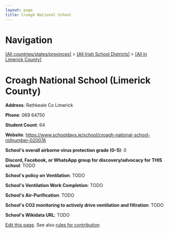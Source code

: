 ```yaml
---
layout: page
title: Croagh National School
---
```

# Navigation

[[All countries/states/provinces]](../../..) > [[All Irish School Districts]](../..) > [[All In Limerick County]](..)

# Croagh National School (Limerick County)

**Address**: Rathkeale Co Limerick

**Phone**: 069 64750

**Student Count**: 64

**Website**: <https://www.schooldays.ie/school/croagh-national-school-rollnumber-02007A>

**School's overall airborne virus protection grade (0-5)**: 0

**Discord, Facebook, or WhatsApp group for discovery/advocacy for THIS school**: TODO

**School's policy on Ventilation**: TODO

**School's Ventilation Work Completion**: TODO

**School's Air-Purification**: TODO

**School's CO2 monitoring to actively drive ventilation and filtration**: TODO

**School's Wikidata URL**: TODO


[Edit this page](https://github.com/ventilate-schools/Ireland/edit/main/./Limerick_County/Croagh_National_School.md). See also [rules for contribution](../../../contribution-rules/)